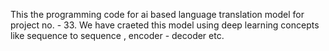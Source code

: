 This the programming code for ai based language translation model for project no. - 33. 
We have craeted this model using deep learning concepts like sequence to sequence , encoder - decoder etc.
